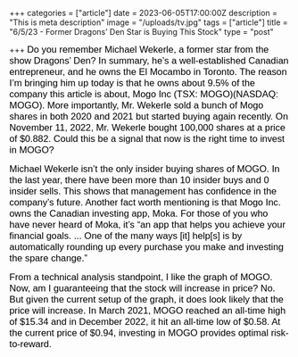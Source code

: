 +++
categories = ["article"]
date = 2023-06-05T17:00:00Z
description = "This is meta description"
image = "/uploads/tv.jpg"
tags = ["article"]
title = "6/5/23 - Former Dragons’ Den Star is Buying This Stock"
type = "post"

+++
<span style="color:black"><span style="font-family:Arial; font-size:1.2em;">Do you remember Michael Wekerle, a former star from the show Dragons’ Den? In summary, he’s a well-established Canadian entrepreneur, and he owns the El Mocambo in Toronto. The reason I’m bringing him up today is that he owns about 9.5% of the company this article is about, Mogo Inc (TSX: MOGO)(NASDAQ: MOGO). More importantly, Mr. Wekerle sold a bunch of Mogo shares in both 2020 and 2021 but started buying again recently. On November 11, 2022, Mr. Wekerle bought 100,000 shares at a price of $0.882. Could this be a signal that now is the right time to invest in MOGO?</span></span>

<span style="color:black"><span style="font-family:Arial; font-size:1.2em;">Michael Wekerle isn’t the only insider buying shares of MOGO. In the last year, there have been more than 10 insider buys and 0 insider sells. This shows that management has confidence in the company’s future. Another fact worth mentioning is that Mogo Inc. owns the Canadian investing app, Moka. For those of you who have never heard of Moka, it’s “an app that helps you achieve your financial goals. ... One of the many ways [it] help[s] is by automatically rounding up every purchase you make and investing the spare change.”</span></span>

<span style="color:black"><span style="font-family:Arial; font-size:1.2em;">From a technical analysis standpoint, I like the graph of MOGO. Now, am I guaranteeing that the stock will increase in price? No. But given the current setup of the graph, it does look likely that the price will increase. In March 2021, MOGO reached an all-time high of $15.34 and in December 2022, it hit an all-time low of $0.58. At the current price of $0.94, investing in MOGO provides optimal risk-to-reward.</span></span>
